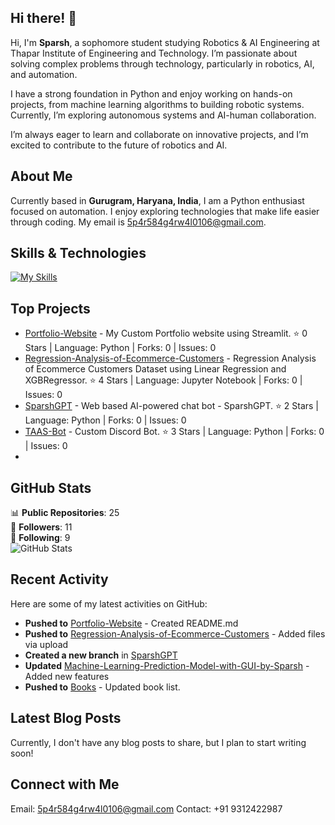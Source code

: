 ## Hi there! 👋

Hi, I'm **Sparsh**, a sophomore student studying Robotics & AI Engineering at Thapar Institute of Engineering and Technology. I’m passionate about solving complex problems through technology, particularly in robotics, AI, and automation.

I have a strong foundation in Python and enjoy working on hands-on projects, from machine learning algorithms to building robotic systems. Currently, I’m exploring autonomous systems and AI-human collaboration.

I’m always eager to learn and collaborate on innovative projects, and I’m excited to contribute to the future of robotics and AI.

## About Me

Currently based in **Gurugram, Haryana, India**, I am a Python enthusiast focused on automation. I enjoy exploring technologies that make life easier through coding. My email is [5p4r584g4rw4l0106@gmail.com](mailto:5p4r584g4rw4l0106@gmail.com).

## Skills & Technologies

[![My Skills](https://skillicons.dev/icons?i=py,pycharm,anaconda,c,discord,sklearn&perline=8)](https://skillicons.dev)


## Top Projects

- [Portfolio-Website](https://github.com/sparsh0106/Portfolio-Website) - My Custom Portfolio website using Streamlit. ⭐ 0 Stars | Language: Python | Forks: 0 | Issues: 0
- [Regression-Analysis-of-Ecommerce-Customers](https://github.com/sparsh0106/Regression-Analysis-of-Ecommerce-Customers) - Regression Analysis of Ecommerce Customers Dataset using Linear Regression and XGBRegressor. ⭐ 4 Stars | Language: Jupyter Notebook | Forks: 0 | Issues: 0
- [SparshGPT](https://github.com/sparsh0106/SparshGPT) - Web based AI-powered chat bot - SparshGPT. ⭐ 2 Stars | Language: Python | Forks: 0 | Issues: 0
- [TAAS-Bot](https://github.com/sparsh0106/TAAS-Bot) - Custom Discord Bot. ⭐ 3 Stars | Language: Python | Forks: 0 | Issues: 0
- 
## GitHub Stats

📊 **Public Repositories**: 25  
👥 **Followers**: 11  
👤 **Following**: 9  
![GitHub Stats](https://github-readme-stats.vercel.app/api?username=sparsh0106&show_icons=true&theme=radical)

## Recent Activity

Here are some of my latest activities on GitHub:
- **Pushed to** [Portfolio-Website](https://github.com/sparsh0106/Portfolio-Website) - Created README.md
- **Pushed to** [Regression-Analysis-of-Ecommerce-Customers](https://github.com/sparsh0106/Regression-Analysis-of-Ecommerce-Customers) - Added files via upload
- **Created a new branch** in [SparshGPT](https://github.com/sparsh0106/SparshGPT)
- **Updated** [Machine-Learning-Prediction-Model-with-GUI-by-Sparsh](https://github.com/sparsh0106/Machine-Learning-Prediction-Model-with-GUI-by-Sparsh) - Added new features
- **Pushed to** [Books](https://github.com/sparsh0106/Books) - Updated book list.

## Latest Blog Posts

Currently, I don't have any blog posts to share, but I plan to start writing soon!

## Connect with Me

Email: [5p4r584g4rw4l0106@gmail.com](mailto:5p4r584g4rw4l0106@gmail.com)
Contact: +91 9312422987
